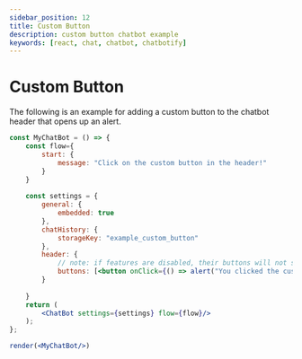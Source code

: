 ```yaml
---
sidebar_position: 12
title: Custom Button
description: custom button chatbot example
keywords: [react, chat, chatbot, chatbotify]
---
```


# Custom Button

The following is an example for adding a custom button to the chatbot header that opens up an alert.

```jsx live noInline title=MyChatBot.js
const MyChatBot = () => {
	const flow={
		start: {
			message: "Click on the custom button in the header!"
		}
	}
	
	const settings = {
		general: {
			embedded: true
		},
		chatHistory: {
			storageKey: "example_custom_button"
		},
		header: {
			// note: if features are disabled, their buttons will not show up even if specified here
			buttons: [<button onClick={() => alert("You clicked the custom button!")}>Click me!</button>, Button.NOTIFICATION_BUTTON]
		}
		
	}
	return (
		<ChatBot settings={settings} flow={flow}/>
	);
};

render(<MyChatBot/>)
```